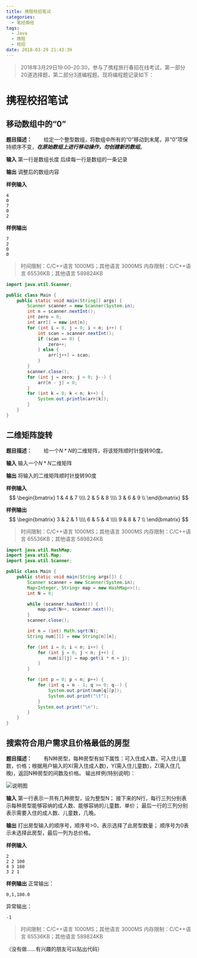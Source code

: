 ```yaml
---
title: 携程校招笔试
categories: 
  - 笔经面经
tags:
  - Java
  - 携程
  - 校招
date: 2018-03-29 21:43:39
---
```


> 2018年3月29日19:00–20:30，参与了携程旅行春招在线考试，第一部分20道选择题，第二部分3道编程题。现将编程题记录如下：

<!-- more -->
# 携程校招笔试
## 移动数组中的“0”
**题目描述：**
&emsp;&emsp;给定一个整型数组，将数组中所有的“0”移动到末尾，非“0”项保持顺序不变，***在原始数组上进行移动操作，勿创建新的数组***。

**输入**
第一行是数组长度
后续每一行是数组的一条记录

**输出**
调整后的数组内容

**样例输入**
```text
4
0
7
0
2
```

**样例输出**
```text
7
2
0
0
```

> 时间限制：C/C++语言 1000MS；其他语言 3000MS
> 内存限制：C/C++语言 65536KB；其他语言 589824KB

```java
import java.util.Scanner;

public class Main {
    public static void main(String[] args) {
        Scanner scanner = new Scanner(System.in);
        int n = scanner.nextInt();
        int zero = 0;
        int arr[] = new int[n];
        for (int i = 0, j = 0; i < n; i++) {
            int scan = scanner.nextInt();
            if (scan == 0) {
                zero++;
            } else {
                arr[j++] = scan;
            }
        }
        scanner.close();
        for (int j = zero; j > 0; j--) {
            arr[n - j] = 0;
        }
        for (int k = 0; k < n; k++) {
            System.out.println(arr[k]);
        }
    }
}
```


## 二维矩阵旋转
**题目描述：**
&emsp;&emsp;给一个$N*N$的二维矩阵，将该矩阵顺时针旋转90度。

**输入**
输入一个$N*N$二维矩阵

**输出**
将输入的二维矩阵顺时针旋转90度

**样例输入**
$$
\begin{bmatrix} 
1 & 4 & 7 \\\\ 
2 & 5 & 8 \\\\ 
3 & 6 & 9 \\
\end{bmatrix}
$$

**样例输出**
$$
\begin{bmatrix} 
3 & 2 & 1 \\\\ 
6 & 5 & 4 \\\\ 
9 & 8 & 7 \\
\end{bmatrix}
$$

> 时间限制：C/C++语言 1000MS；其他语言 3000MS
> 内存限制：C/C++语言 65536KB；其他语言 589824KB


```java
import java.util.HashMap;
import java.util.Map;
import java.util.Scanner;

public class Main {
    public static void main(String args[]) {
        Scanner scanner = new Scanner(System.in);
        Map<Integer, String> map = new HashMap<>();
        int N = 0;

        while (scanner.hasNext()) {
            map.put(N++, scanner.next());
        }
        scanner.close();

        int n = (int) Math.sqrt(N);
        String num[][] = new String[n][n];

        for (int i = 0; i < n; i++) {
            for (int j = 0; j < n; j++) {
                num[i][j] = map.get(i * n + j);
            }
        }

        for (int p = 0; p < n; p++) {
            for (int q = n - 1; q >= 0; q--) {
                System.out.print(num[q][p]);
                System.out.print("\t");
            }
            System.out.print("\n");
        }
    }
}
```


## 搜索符合用户需求且价格最低的房型
**题目描述：**
&emsp;&emsp;有N种房型，每种房型有如下属性：可入住成人数，可入住儿童数，价格；根据用户输入的X(需入住成人数)，Y(需入住儿童数)，Z(需入住几晚)，返回N种房型的间数及价格。
输出样例(特别说明)：

![说明图](/14-1.png)

**输入**
第一行表示一共有几种房型，设为整型N；
接下来的N行，每行三列分别表示每种房型能够容纳的成人数、能够容纳的儿童数、单价；
最后一行的三列分别表示需要入住的成人数、儿童数，几晚。

**输出**
打出房型输入的顺序号，顺序号>0，表示选择了此房型数量；
顺序号为0表示未选择此房型，最后一列为总价格。


**样例输入**
```text
2
2 2 100
4 3 180
3 2 1
```

**样例输出**
正常输出：
```text
0,1,180.0
```

异常输出：
```text
-1
```

> 时间限制：C/C++语言 1000MS；其他语言 3000MS
> 内存限制：C/C++语言 65536KB；其他语言 589824KB

（没有做......有兴趣的朋友可以贴出代码）

